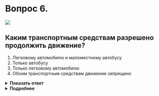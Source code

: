 # Вопрос 6.

![](https://s.drom.ru/i24227/pdd/tickets/2016/1542608428.jpg)

## Каким транспортным средствам разрешено продолжить движение?

1. Легковому автомобилю и маломестному автобусу
2. Только автобусу
3. Только легковому автомобилю
4. Обоим транспортным средствам движение запрещено

<details>
<summary><b>Показать ответ</b></summary>
Правильный ответ: 1
</details>
<details>
<summary><b>Подробнее</b></summary>
Перекрёсток регулируемый. Сигналы светофора при наличии регулировщика «не работают». Со стороны левого бока, при таком жесте регулировщика, при соблюдении расположения т. с. на проезжей части разрешается движение во всех направлениях. Оба водителя продолжают движение.
(Пункты 6.10, 6.15, 13.3 ПДД)
</details>